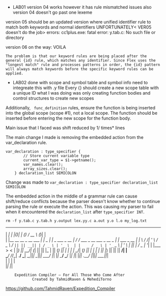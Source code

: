 * LAB01
version 04 works however it has rule mismatched issues
also version 04 doesn't go past one lexeme

version 05 should be an updated version where 
unified identifier rule to match both keywords and normal identifiers 
UNFORTUNATELY< VER05 doesn't do the job>
errors: cc1plus.exe: fatal error: y.tab.c: No such file or directory

version 06 on the way: VOILA


    The problem is that our keyword rules are being placed after the general {id} rule, which matches any identifier. Since Flex uses the "longest match" rule and processes patterns in order, the {id} pattern will always match keywords before the specific keyword rules can be applied.


* LAB02 
done with scope and symbol table and symbol info need to integreate this with .y file
Every {} should create a new scope table with a unique ID
what I was doing was only creating function bodies and control structures to create new scopes

Additionally, ``` func_definition``` rules, ensure the function is being inserted into the global scope (scope #1), not a local scope. The function should be inserted before entering the new scope for the function body.

Main issue that I faced was shift reduced by 1/ times* lines

The main change I made is removing the embedded action from the var_declaration rule.

```
var_declaration : type_specifier {
        // Store current variable type
        current_var_type = $1->getname();
        var_names.clear();
        array_sizes.clear();
    } declaration_list SEMICOLON
```

Change was made to ``` var_declaration : type_specifier declaration_list SEMICOLON ```

The embedded action in the middle of a grammar rule can cause shift/reduce conflicts 
because the parser doesn't know whether to continue parsing the rule or execute the action. 
This was causing my parser to fail when it encountered the ```declaration_list``` after ```type_specifier INT```.

```
rm -f y.tab.c y.tab.h y.output lex.yy.c a.out y.o l.o my_log.txt
``` 


 _____                         _  _  _    _                 _____                           _  _             
|  ___|                       | |(_)| |  (_)               /  __ \                         (_)| |            
| |__  __  __ _ __    ___   __| | _ | |_  _   ___   _ __   | /  \/  ___   _ __ ___   _ __   _ | |  ___  _ __ 
|  __| \ \/ /| '_ \  / _ \ / _` || || __|| | / _ \ | '_ \  | |     / _ \ | '_ ` _ \ | '_ \ | || | / _ \| '__|
| |___  >  < | |_) ||  __/| (_| || || |_ | || (_) || | | | | \__/\| (_) || | | | | || |_) || || ||  __/| |   
\____/ /_/\_\| .__/  \___| \__,_||_| \__||_| \___/ |_| |_|  \____/ \___/ |_| |_| |_|| .__/ |_||_| \___||_|   
             | |                                                                    | |                      
             |_|                                                                    |_|                      

        Expedition Compiler – For All Those Who Come After
                Created by TahmidRaven & MehediTorno


https://github.com/TahmidRaven/Expedition_Compiler 